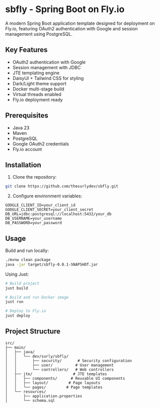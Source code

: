 # sbfly - Spring Boot on Fly.io

A modern Spring Boot application template designed for deployment on Fly.io, featuring OAuth2 authentication with Google and session management using PostgreSQL.

## Key Features

- OAuth2 authentication with Google
- Session management with JDBC
- JTE templating engine
- DaisyUI + Tailwind CSS for styling
- Dark/Light theme support
- Docker multi-stage build
- Virtual threads enabled
- Fly.io deployment ready

## Prerequisites

- Java 23
- Maven
- PostgreSQL
- Google OAuth2 credentials
- Fly.io account

## Installation

1. Clone the repository:
```bash
git clone https://github.com/thesurlydev/sbfly.git
```

2. Configure environment variables:
```properties
GOOGLE_CLIENT_ID=your_client_id
GOOGLE_CLIENT_SECRET=your_client_secret
DB_URL=jdbc:postgresql://localhost:5432/your_db
DB_USERNAME=your_username
DB_PASSWORD=your_password
```

## Usage

Build and run locally:
```bash
./mvnw clean package
java -jar target/sbfly-0.0.1-SNAPSHOT.jar
```

Using Just:
```bash
# Build project
just build

# Build and run Docker image
just run

# Deploy to Fly.io
just deploy
```

## Project Structure

```
src/
├── main/
│   ├── java/
│   │   └── dev/surly/sbfly/
│   │       ├── security/       # Security configuration
│   │       ├── user/          # User management
│   │       └── controllers/   # Web controllers
│   ├── jte/                  # JTE templates
│   │   ├── components/      # Reusable UI components
│   │   ├── layout/         # Page layouts
│   │   └── pages/         # Page templates
│   └── resources/
│       ├── application.properties
│       └── schema.sql
```